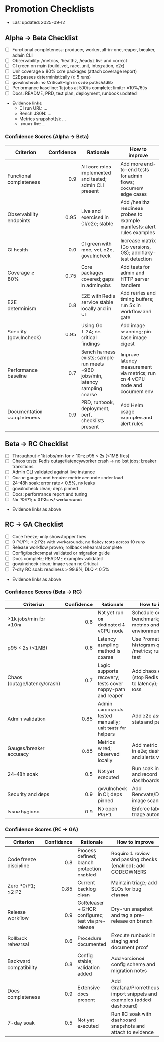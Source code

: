 # Promotion Checklists

- Last updated: 2025-09-12

## Alpha → Beta Checklist
- [ ] Functional completeness: producer, worker, all-in-one, reaper, breaker, admin CLI
- [ ] Observability: /metrics, /healthz, /readyz live and correct
- [ ] CI green on main (build, vet, race, unit, integration, e2e)
- [ ] Unit coverage ≥ 80% core packages (attach coverage report)
- [ ] E2E passes deterministically (≥ 5 runs)
- [ ] govulncheck: no Critical/High in code paths/stdlib
- [ ] Performance baseline: 1k jobs at 500/s complete; limiter ±10%/60s
- [ ] Docs: README, PRD, test plan, deployment, runbook updated
- Evidence links:
  - CI run URL: …
  - Bench JSON: …
  - Metrics snapshot(s): …
  - Issues list: …

### Confidence Scores (Alpha → Beta)

| Criterion | Confidence | Rationale | How to improve |
|---|---:|---|---|
| Functional completeness | 0.9 | All core roles implemented and tested; admin CLI present | Add more end-to-end tests for admin flows; document edge cases |
| Observability endpoints | 0.95 | Live and exercised in CI/e2e; stable | Add /healthz readiness probes to example manifests; alert rules examples |
| CI health | 0.9 | CI green with race, vet, e2e, govulncheck | Increase matrix (Go versions, OS); add flaky-test detection |
| Coverage ≥ 80% | 0.75 | Core packages covered; gaps in admin/obs | Add tests for admin and HTTP server handlers |
| E2E determinism | 0.8 | E2E with Redis service stable locally and in CI | Add retries and timing buffers; run 5x in workflow and gate |
| Security (govulncheck) | 0.95 | Using Go 1.24; no critical findings | Add image scanning; pin base image digest |
| Performance baseline | 0.7 | Bench harness exists; sample run meets ~960 jobs/min, latency sampling coarse | Improve latency measurement via metrics; run on 4 vCPU node and document env |
| Documentation completeness | 0.9 | PRD, runbook, deployment, perf, checklists present | Add Helm usage examples and alert rules |

## Beta → RC Checklist
- [ ] Throughput ≥ 1k jobs/min for ≥ 10m; p95 < 2s (<1MB files)
- [ ] Chaos tests: Redis outage/latency/worker crash → no lost jobs; breaker transitions
- [ ] Admin CLI validated against live instance
- [ ] Queue gauges and breaker metric accurate under load
- [ ] 24–48h soak: error rate < 0.5%, no leaks
- [ ] govulncheck clean; deps pinned
- [ ] Docs: performance report and tuning
- [ ] No P0/P1; ≤ 3 P2s w/ workarounds
- Evidence links as above

## RC → GA Checklist
- [ ] Code freeze; only showstopper fixes
- [ ] 0 P0/P1; ≤ 2 P2s with workarounds; no flakey tests across 10 runs
- [ ] Release workflow proven; rollback rehearsal complete
- [ ] Config/backcompat validated or migration guide
- [ ] Docs complete; README examples validated
- [ ] govulncheck clean; image scan no Critical
- [ ] 7-day RC soak: readiness > 99.9%, DLQ < 0.5%
- Evidence links as above
### Confidence Scores (Beta → RC)

| Criterion | Confidence | Rationale | How to improve |
|---|---:|---|---|
| ≥1k jobs/min for ≥10m | 0.6 | Not yet run on dedicated 4 vCPU node | Schedule controlled benchmark; record metrics and environment |
| p95 < 2s (<1MB) | 0.6 | Latency sampling method is coarse | Use Prometheus histogram quantiles on /metrics; run sustained test |
| Chaos (outage/latency/crash) | 0.7 | Logic supports recovery; tests cover happy-path and reaper | Add chaos e2e in CI (stop Redis container; tc latency); verify no loss |
| Admin validation | 0.85 | Admin commands tested manually; unit tests for helpers | Add e2e assertions for stats and peek outputs |
| Gauges/breaker accuracy | 0.85 | Metrics wired; observed locally | Add metric assertions in e2e; dashboards and alerts validate |
| 24–48h soak | 0.5 | Not yet executed | Run soak in staging and record dashboards |
| Security and deps | 0.9 | govulncheck in CI; deps pinned | Add Renovate/Dependabot; image scanning stage |
| Issue hygiene | 0.9 | No open P0/P1 | Enforce labels and triage automation |
### Confidence Scores (RC → GA)

| Criterion | Confidence | Rationale | How to improve |
|---|---:|---|---|
| Code freeze discipline | 0.8 | Process defined; branch protection enabled | Require 1 review and passing checks (enabled); add CODEOWNERS |
| Zero P0/P1; ≤2 P2 | 0.85 | Current backlog clean | Maintain triage; add SLOs for bug classes |
| Release workflow | 0.9 | GoReleaser + GHCR configured; test via pre-release | Dry-run snapshot and tag a pre-release on branch |
| Rollback rehearsal | 0.6 | Procedure documented | Execute runbook in staging and document proof |
| Backward compatibility | 0.8 | Config stable; validation added | Add versioned config schema and migration notes |
| Docs completeness | 0.9 | Extensive docs present | Add Grafana/Prometheus import snippets and examples (added dashboard) |
| 7-day soak | 0.5 | Not yet executed | Run RC soak with dashboard snapshots and attach to evidence |
